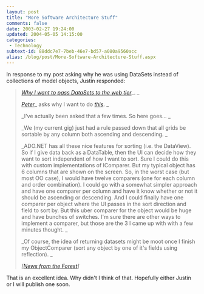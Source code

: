 ```yaml
---
layout: post
title: "More Software Architecture Stuff"
comments: false
date: 2003-02-27 19:24:00
updated: 2004-05-05 14:15:00
categories:
 - Technology
subtext-id: 88ddc7e7-7beb-46e7-bd57-a080a9560acc
alias: /blog/post/More-Software-Architecture-Stuff.aspx
---
```



In response to my post asking why he was using DataSets instead of collections of model objects, Justin responded:

> [_Why I want to pass DataSets to the web tier_](http://pinetree-tech.com/weblog/archives/2003/02/27.shtml#why_i_want_to_pass_datasets_to_the_web_tier)_. _
> 
> [_Peter_](http://www.peterprovost.org/2003/02/24.html#a37)_ asks why I want to do _[_this_](http://pinetree-tech.com/weblog/archives/2003/02/23.shtml#000218)_. _
> 
> _I've actually been asked that a few times. So here goes... _
> 
> _We (my current gig) just had a rule passed down that all grids be sortable by any column both ascending and descending. _
> 
> _ADO.NET has all these nice features for sorting (i.e. the DataView). So if I give data back as a DataTable, then the UI can decide how they want to sort independent of how I want to sort. Sure I could do this with custom implementations of IComparer. But my typical object has 6 columns that are shown on the screen. So, in the worst case (but most OO case), I would have twelve comparers (one for each column and order combination). I could go with a somewhat simpler approach and have one comparer per column and have it know whether or not it should be ascending or descending. And I could finally have one comparer per object where the UI passes in the sort direction and field to sort by. But this uber comparer for the object would be huge and have bunches of switches. I'm sure there are other ways to implement a comparer, but those are the 3 I came up with with a few minutes thought. _
> 
> _Of course, the idea of returning datasets might be moot once I finish my ObjectComparer (sort any object by one of it's fields using reflection). _
> 
> _[_[_News from the Forest_](http://pinetree-tech.com/weblog/)_]_

That is an excellent idea. Why didn't I think of that. Hopefully either Justin or I will publish one soon.

